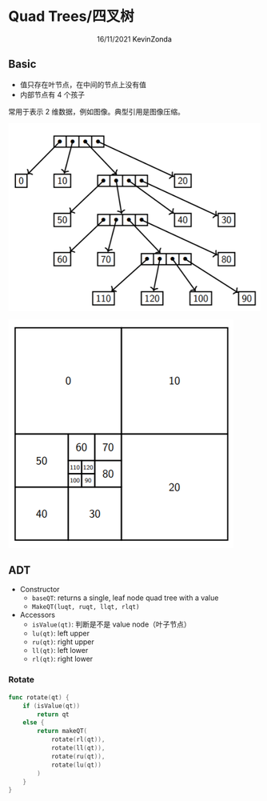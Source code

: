 # Quad Trees/四叉树

<center>
<span>16/11/2021</span>
<a style="text-decoration:none; color: black;" href="https://github.com/KevinZonda">KevinZonda</a>
</center>

## Basic

- 值只存在叶节点，在中间的节点上没有值
- 内部节点有 4 个孩子

常用于表示 2 维数据，例如图像。典型引用是图像压缩。

![](img/qt-basic.png)

![](img/qt-basic-1.png)

## ADT

- Constructor
  - `baseQT`: returns a single, leaf node quad tree with a value
  - `MakeQT(luqt, ruqt, llqt, rlqt)`
- Accessors
  - `isValue(qt)`: 判断是不是 value node（叶子节点）
  - `lu(qt)`: left upper
  - `ru(qt)`: right upper
  - `ll(qt)`: left lower
  - `rl(qt)`: right lower

### Rotate

```go
func rotate(qt) {
    if (isValue(qt))
        return qt
    else {
        return makeQT(
            rotate(rl(qt)),
            rotate(ll(qt)),
            rotate(ru(qt)),
            rotate(lu(qt))
        )
    }
}
```